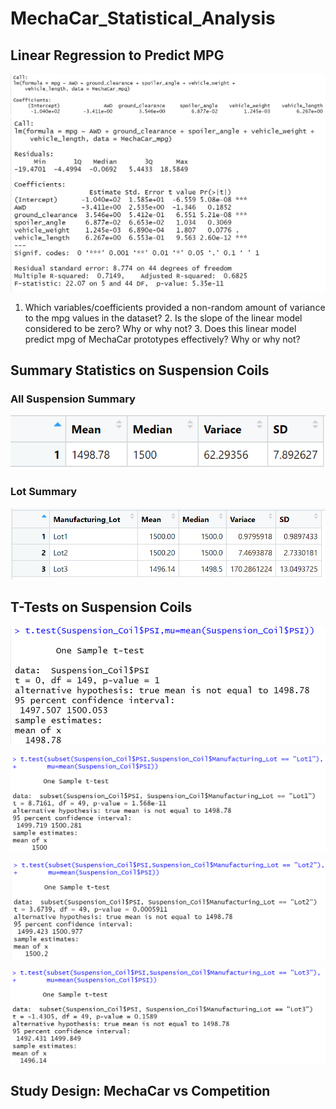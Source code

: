 # MechaCar_Statistical_Analysis

## Linear Regression to Predict MPG
![Pic](https://github.com/cheubr/MechaCar_Statistical_Analysis/blob/main/Resources/Linear_Model_MPG.PNG)
![Pic2](https://github.com/cheubr/MechaCar_Statistical_Analysis/blob/main/Resources/MPG_Summary.PNG)
1. Which variables/coefficients provided a non-random amount of variance to the mpg values in the dataset?
    2. Is the slope of the linear model considered to be zero? Why or why not?
    3. Does this linear model predict mpg of MechaCar prototypes effectively? Why or why not?


## Summary Statistics on Suspension Coils
### All Suspension Summary
![Pic3](https://github.com/cheubr/MechaCar_Statistical_Analysis/blob/main/Resources/Total_Summary.PNG)

### Lot Summary
![Pic4](https://github.com/cheubr/MechaCar_Statistical_Analysis/blob/main/Resources/Lot_Summary.PNG)


## T-Tests on Suspension Coils
![Pic5](https://github.com/cheubr/MechaCar_Statistical_Analysis/blob/main/Resources/T_Test_All_Suspension_Coil.PNG)

![Pic6](https://github.com/cheubr/MechaCar_Statistical_Analysis/blob/main/Resources/T_Test_Lot_1.PNG)

![Pic7](https://github.com/cheubr/MechaCar_Statistical_Analysis/blob/main/Resources/T_Test_Lot_2.PNG)

![Pic8](https://github.com/cheubr/MechaCar_Statistical_Analysis/blob/main/Resources/T_Test_Lot_3.PNG)


## Study Design: MechaCar vs Competition


